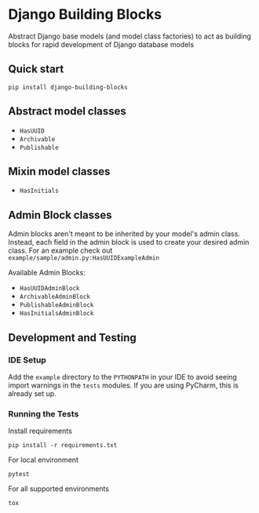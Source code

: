 # Django Building Blocks

Abstract Django base models (and model class factories) to act as building blocks for rapid development of Django
database models

## Quick start

```shell
pip install django-building-blocks
```

## Abstract model classes

- `HasUUID`
- `Archivable`
- `Publishable`

## Mixin model classes

- `HasInitials`

## Admin Block classes

Admin blocks aren't meant to be inherited by your model's admin class. Instead, each field in the admin block is used to
create your desired admin class. For an example check out `example/sample/admin.py:HasUUIDExampleAdmin`

Available Admin Blocks:

- `HasUUIDAdminBlock`
- `ArchivableAdminBlock`
- `PublishableAdminBlock`
- `HasInitialsAdminBlock`

## Development and Testing

### IDE Setup

Add the `example` directory to the `PYTHONPATH` in your IDE to avoid seeing import warnings in the `tests` modules. If
you are using PyCharm, this is already set up.

### Running the Tests

Install requirements

```
pip install -r requirements.txt
```

For local environment

```
pytest
```

For all supported environments

```
tox
```
